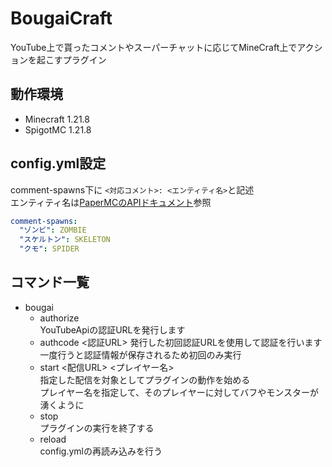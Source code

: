 # BougaiCraft
YouTube上で貰ったコメントやスーパーチャットに応じてMineCraft上でアクションを起こすプラグイン
## 動作環境
- Minecraft 1.21.8
- SpigotMC 1.21.8
## config.yml設定
comment-spawns下に `<対応コメント>: <エンティティ名>`と記述  
エンティティ名は[PaperMCのAPIドキュメント](https://jd.papermc.io/paper/1.21.8/org/bukkit/entity/EntityType.html)参照
```yaml
comment-spawns:
  "ゾンビ": ZOMBIE
  "スケルトン": SKELETON
  "クモ": SPIDER
```
## コマンド一覧
- bougai
    - authorize  
      YouTubeApiの認証URLを発行します
    - authcode <認証URL>
      発行した初回認証URLを使用して認証を行います  
      一度行うと認証情報が保存されるため初回のみ実行
    - start <配信URL> <プレイヤー名>  
      指定した配信を対象としてプラグインの動作を始める  
      プレイヤー名を指定して、そのプレイヤーに対してバフやモンスターが湧くように
    - stop  
      プラグインの実行を終了する
    - reload  
      config.ymlの再読み込みを行う